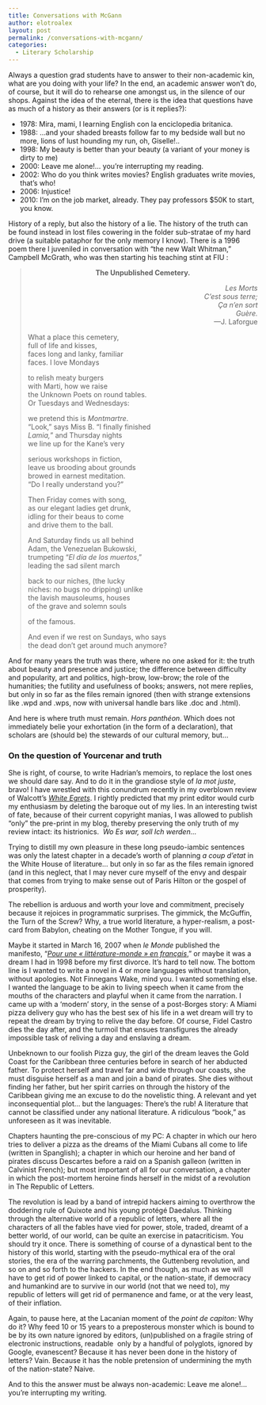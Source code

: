 ```yaml
---
title: Conversations with McGann
author: elotroalex
layout: post
permalink: /conversations-with-mcgann/
categories:
  - Literary Scholarship
---
```


Always a question grad students have to answer to their non-academic kin, what are you doing with your life? In the end, an academic answer won’t do, of course, but it will do to rehearse one amongst us, in the silence of our shops. Against the idea of the eternal, there is the idea that questions have as much of a history as their answers (or is it replies?):

  * 1978: Mira, mami, I learning English con la enciclopedia britanica.
  * 1988: …and your shaded breasts follow far to my bedside wall but no more, lions of lust hounding my run, oh, Giselle!..
  * 1998: My beauty is better than your beauty (a variant of your money is dirty to me)
  * 2000: Leave me alone!… you’re interrupting my reading.
  * 2002: Who do you think writes movies? English graduates write movies, that’s who!
  * 2006: Injustice!
  * 2010: I’m on the job market, already. They pay professors $50K to start, you know.

History of a reply, but also the history of a lie. The history of the truth can be found instead in lost files cowering in the folder sub-stratae of my hard drive (a suitable pataphor for the only memory I know). There is a 1996 poem there I juveniled in conversation with “the new Walt Whitman,” Campbell McGrath, who was then starting his teaching stint at FIU :

> <p style="text-align: center;">
>   <strong>The Unpublished Cemetery.</strong>
> </p>
> 
> <p style="text-align: right;">
>   <em>Les Morts<br /> C’est sous terre;<br /> Ça n’en sort<br /> Guère.</em><br /> —J. Laforgue
> </p>
> 
> What a place this cemetery,  
> full of life and kisses,  
> faces long and lanky, familiar  
> faces. I love Mondays
> 
> to relish meaty burgers  
> with Marti, how we raise  
> the Unknown Poets on round tables.  
> Or Tuesdays and Wednesdays:
> 
> we pretend this is *Montmartre*.  
> “Look,” says Miss B. “I finally finished  
> *Lamia,*” and Thursday nights  
> we line up for the Kane’s very
> 
> serious workshops in fiction,  
> leave us brooding about grounds  
> browed in earnest meditation.  
> “Do I really understand you?”
> 
> Then Friday comes with song,  
> as our elegant ladies get drunk,  
> idling for their beaus to come  
> and drive them to the ball.
> 
> And Saturday finds us all behind  
> Adam, the Venezuelan Bukowski,  
> trumpeting “*El día de los muertos*,”  
> leading the sad silent march
> 
> back to our niches, (the lucky  
> niches: no bugs no dripping) unlike  
> the lavish mausoleums, houses  
> of the grave and solemn souls
> 
> of the famous.
> 
> And even if we rest on Sundays, who says  
> the dead don’t get around much anymore?

And for many years the truth was there, where no one asked for it: the truth about beauty and presence and justice; the difference between difficulty and popularity, art and politics, high-brow, low-brow; the role of the humanities; the futility and usefulness of books; answers, not mere replies, but only in so far as the files remain ignored (then with strange extensions like .wpd and .wps, now with universal handle bars like .doc and .html).

And here is where truth must remain. *Hors panthéon*. Which does not immediately belie your exhortation (in the form of a declaration), that scholars are (should be) the stewards of our cultural memory, but…

### **On the question of Yourcenar and truth**

She is right, of course, to write Hadrian’s memoirs, to replace the lost ones we should dare say. And to do it in the grandiose style of *la mot juste*, bravo! I have wrestled with this conundrum recently in my overblown review of Walcott’s *[White Egrets][1]*. I rightly predicted that my print editor would curb my enthusiasm by deleting the baroque out of my lies. In an interesting twist of fate, because of their current copyright manias, I was allowed to publish “only” the pre-print in my blog, thereby preserving the only truth of my review intact: its histrionics.  *Wo Es war, soll Ich werden…*

Trying to distill my own pleasure in these long pseudo-iambic sentences was only the latest chapter in a decade’s worth of planning *a coup d’etat* in the White House of literature… but only in so far as the files remain ignored (and in this neglect, that I may never cure myself of the envy and despair that comes from trying to make sense out of Paris Hilton or the gospel of prosperity).

The rebellion is arduous and worth your love and commitment, precisely because it rejoices in programmatic surprises. The gimmick, the McGuffin, the Turn of the Screw? Why, a true world literature, a hyper-realism, a post-card from Babylon, cheating on the Mother Tongue, if you will.

Maybe it started in March 16, 2007 when *le Monde* published the manifesto, &#8220;*[Pour une « littérature-monde » en français][2]*,&#8221; or maybe it was a dream I had in 1998 before my first divorce. It’s hard to tell now. The bottom line is I wanted to write a novel in 4 or more languages without translation, without apologies. Not Finnegans Wake, mind you. I wanted something else. I wanted the language to be akin to living speech when it came from the mouths of the characters and playful when it came from the narration. I came up with a ‘modern’ story, in the sense of a post-Borges story: A Miami pizza delivery guy who has the best sex of his life in a wet dream will try to repeat the dream by trying to relive the day before. Of course, Fidel Castro dies the day after, and the turmoil that ensues transfigures the already impossible task of reliving a day and enslaving a dream.

Unbeknown to our foolish Pizza guy, the girl of the dream leaves the Gold Coast for the Caribbean three centuries before in search of her abducted father. To protect herself and travel far and wide through our coasts, she must disguise herself as a man and join a band of pirates. She dies without finding her father, but her spirit carries on through the history of the Caribbean giving me an excuse to do the novelistic thing. A relevant and yet inconsequential plot… but the languages: There’s the rub! A literature that cannot be classified under any national literature. A ridiculous “book,” as unforeseen as it was inevitable.

Chapters haunting the pre-conscious of my PC: A chapter in which our hero tries to deliver a pizza as the dreams of the Miami Cubans all come to life (written in Spanglish); a chapter in which our heroine and her band of pirates discuss Descartes before a raid on a Spanish galleon (written in Calvinist French); but most important of all for our conversation, a chapter in which the post-mortem heroine finds herself in the midst of a revolution in The Republic of Letters.

The revolution is lead by a band of intrepid hackers aiming to overthrow the doddering rule of Quixote and his young protégé Daedalus. Thinking through the alternative world of a republic of letters, where all the characters of all the fables have vied for power, stole, traded, dreamt of a better world, of our world, can be quite an exercise in patacriticism. You should try it once. There is something of course of a dynastical bent to the history of this world, starting with the pseudo-mythical era of the oral stories, the era of the warring parchments, the Guttenberg revolution, and so on and so forth to the hackers. In the end though, as much as we will have to get rid of power linked to capital, or the nation-state, if democracy and humankind are to survive in our world (not that we need to), my republic of letters will get rid of permanence and fame, or at the very least, of their inflation.

Again, to pause here, at the Lacanian moment of the *point de capiton:* Why do it? Why feed 10 or 15 years to a preposterous monster which is bound to be by its own nature ignored by editors, (un)published on a fragile string of electronic instructions, readable  only by a handful of polyglots, ignored by Google, evanescent? Because it has never been done in the history of letters? Vain. Because it has the noble pretension of undermining the myth of the nation-state? Naive.

And to this the answer must be always non-academic: Leave me alone!… you’re interrupting my writing.

 [1]: {{site.baseurl}}/white-egrets-a-review/ "White Egrets: A Review"
 [2]: http://www.lemonde.fr/cgi-bin/ACHATS/acheter.cgi?offre=ARCHIVES&type_item=ART_ARCH_30J&objet_id=980496&clef=ARC-TRK-NC_01